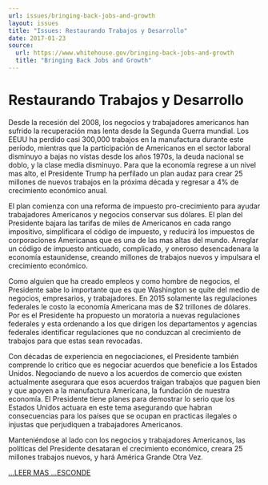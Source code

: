 ```yaml
---
url: issues/bringing-back-jobs-and-growth
layout: issues
title: "Issues: Restaurando Trabajos y Desarrollo"
date: 2017-01-23
source:
  url: https://www.whitehouse.gov/bringing-back-jobs-and-growth
  title: "Bringing Back Jobs and Growth"
---
```


# Restaurando Trabajos y Desarrollo

<div class="content-container">

Desde la recesión del 2008, los negocios y trabajadores americanos han sufrido la recuperación mas lenta desde la Segunda Guerra mundial. Los EEUU ha perdido casi 300,000 trabajos en la manufactura durante este período, mientras que la participación de Americanos en el sector laboral disminuyo a bajas no vistas desde los años 1970s, la deuda nacional se doblo, y la clase media disminuyo. Para que la economía regrese a un nivel mas alto, el Presidente Trump ha perfilado un plan audaz para crear 25 millones de nuevos trabajos en la próxima década y  regresar a 4% de crecimiento económico anual.  

El plan comienza con una reforma de impuesto pro-crecimiento para ayudar trabajadores Americanos y negocios  conservar sus dólares. El plan del Presidente bajara las tarifas de miles de Americanos en cada rango impositivo, simplificara el código de impuesto, y reducirá los impuestos de corporaciones Americanas que es una de las mas altas del mundo. Arreglar un código de impuesto anticuado, complicado, y oneroso desencadenara la economía estaunidense, creando millones de trabajos nuevos y impulsara el crecimiento económico. 

Como alguien que ha creado empleos y como hombre de negocios, el Presidente sabe lo importante que es que Washington se quite del medio de negocios, empresarios, y trabajadores. En 2015 solamente las regulaciones federales le costo la economía Americana mas de $2 trillones de dólares. Por es el Presidente ha propuesto un moratoria a nuevas regulaciones federales y esta ordenando a los que dirigen los departamentos y agencias federales identificar regulaciones que no conduzcan al crecimiento de trabajos para que estas sean revocadas. 

Con décadas de experiencia en negociaciones, el Presidente también comprende lo critico que es negociar acuerdos que beneficie a los Estados Unidos. Negociando de nuevo a los acuerdos de comercio que existen actualmente asegurara que esos acuerdos traigan trabajos que paguen bien y que apoyen a la manufactura Americana, la fundación de nuestra economía. El Presidente tiene planes para demostrar lo serio que los Estados Unidos actuara en este tema asegurando que habran consecuencias para los países que se ocupan en practicas ilegales o injustas que perjudiquen a trabajadores Americanos. 

Manteniéndose al lado con los negocios y trabajadores Americanos, las políticas del Presidente desataran el crecimiento económico, creara 25 millones trabajos nuevos, y hará América Grande Otra Vez.

</div>
<a class="expand-collapse-anchor" href="javascript:void(0);">
  <span class="read-more">...LEER MAS</span>
  <span class="hide-text">...ESCONDE</span>
</a>
